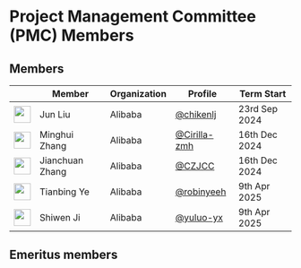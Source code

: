 # Project Management Committee (PMC) Members

## Members

| &nbsp;                                                         | Member             | Organization  | Profile                                              | Term Start |
| -------------------------------------------------------------- | ------------------ | ------------  | ---------------------------------------------------- | ---------- |
| <img width="30px" src="https://github.com/chickenlj.png">      | Jun Liu           | Alibaba       | [@chikenlj](https://github.com/chickenlj)             | 23rd Sep 2024  |
| <img width="30px" src="https://github.com/Cirilla-zmh.png">    | Minghui Zhang     | Alibaba       | [@Cirilla-zmh](https://github.com/Cirilla-zmh)        | 16th Dec 2024  |
| <img width="30px" src="https://github.com/CZJCC.png">          | Jianchuan Zhang   | Alibaba       | [@CZJCC](https://github.com/CZJCC)                    | 16th Dec 2024  |
| <img width="30px" src="https://github.com/robinyeeh.png">      | Tianbing Ye       | Alibaba       | [@robinyeeh](https://github.com/robinyeeh)            | 9th Apr 2025   |
| <img width="30px" src="https://github.com/yuluo-yx.png">       | Shiwen Ji         | Alibaba       | [@yuluo-yx](https://github.com/yuluo-yx)              | 9th Apr 2025   |


## Emeritus members
